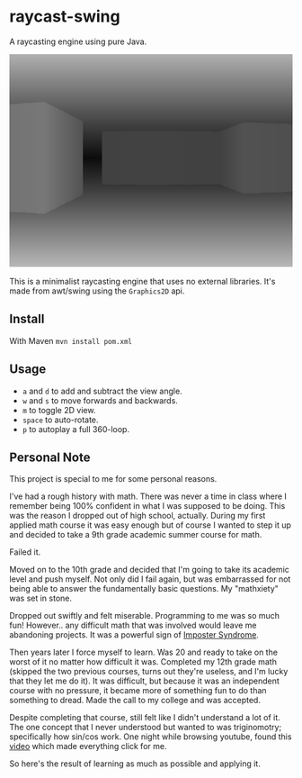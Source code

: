# raycast-swing
A raycasting engine using pure Java.

![Raycast Preview](preview.gif)

This is a minimalist raycasting engine that uses no external libraries. It's made from awt/swing using the `Graphics2D` api.

## Install

With Maven 
`mvn install pom.xml`

## Usage

- `a` and `d` to add and subtract the view angle.
- `w` and `s` to move forwards and backwards.
- `m` to toggle 2D view.
- `space` to auto-rotate.
- `p` to autoplay a full 360-loop.

## Personal Note

This project is special to me for some personal reasons.

I've had a rough history with math. There was never a time in class where I remember being 100% confident in what I was supposed to be doing. This was the reason I dropped out of high school, actually. During my first applied math course it was easy enough but of course I wanted to step it up and decided to take a 9th grade academic summer course for math. 

Failed it.

Moved on to the 10th grade and decided that I'm going to take its academic level and push myself. Not only did I fail again, but was embarrassed for not being able to answer the fundamentally basic questions. My "mathxiety" was set in stone.

Dropped out swiftly and felt miserable. Programming to me was so much fun! However.. any difficult math that was involved would leave me abandoning projects. It was a powerful sign of [Imposter Syndrome](https://en.wikipedia.org/wiki/Impostor_syndrome "Imposter Syndrome").

Then years later I force myself to learn. Was 20 and ready to take on the worst of it no matter how difficult it was. Completed my 12th grade math (skipped the two previous courses, turns out they're useless, and I'm lucky that they let me do it). It was difficult, but because it was an independent course with no pressure, it became more of something fun to do than something to dread. Made the call to my college and was accepted.

Despite completing that course, still felt like I didn't understand a lot of it. The one concept that I never understood but wanted to was triginomotry; specifically how sin/cos work. One night while browsing youtube, found this [video](https://www.youtube.com/watch?v=593w799sBms "video") which made everything click for me.

So here's the result of learning as much as possible and applying it.
